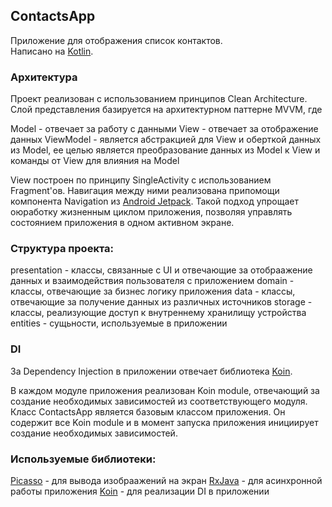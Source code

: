 ## ContactsApp

Приложение для отображения список контактов.  
Написано на [Kotlin](https://kotlinlang.org/).

### Архитектура

Проект реализован с использованием принципов Clean Architecture. Слой представления базируется на архитектурном паттерне MVVM, где

Model - отвечает за работу с данными
View - отвечает за отображение данных
ViewModel - является абстракцией для View и оберткой данных из Model, ее целью является преобразование данных из Model к View и команды от View для влияния на Model

View построен по принципу SingleActivity с использованием Fragment'ов. Навигация между ними реализована припомощи компонента Navigation из [Android Jetpack](https://developer.android.com/jetpack). Такой подход упрощает оюработку жизненным циклом приложения, позволяя управлять состоянием приложения в одном активном экране.

### Структура проекта:  

presentation - классы, связанные с UI и отвечающие за отобраажение данных и взаимодействия пользователя с приложением
domain - классы, отвечающие за бизнес логику приложения
data - классы, отвечающие за получение данных из различных источников
storage - классы, реализующие доступ к внутреннему хранилищу устройства
entities - сущьности, используемые в приложении

 ### DI  

За Dependency Injection в приложении отвечает библиотека [Koin](https://github.com/InsertKoinIO/koin).

В каждом модуле приложения реализован Koin module, отвечающий за создание необходимых зависимостей из соответствующего модуля. Класс ContactsApp является базовым классом приложения. Он содержит все Koin module и в момент запуска приложения инициирует создание необходимых зависимостей.


 ### Используемые библиотеки:

[Picasso](https://square.github.io/picasso/) - для вывода изобраажений на экран
[RxJava](https://github.com/ReactiveX/RxJava) - для асинхронной работы приложения
[Koin](https://github.com/InsertKoinIO/koin) - для реализации DI в приложении
